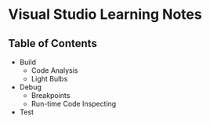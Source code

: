 # Visual Studio Learning Notes

## Table of Contents
 - Build
   - Code Analysis
   - Light Bulbs
 - Debug
   - Breakpoints
   - Run-time Code Inspecting
 - Test
